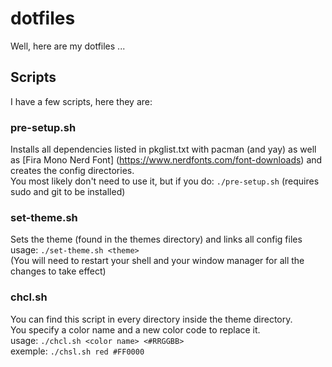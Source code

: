 # dotfiles
Well, here are my dotfiles ...

## Scripts
I have a few scripts, here they are:

### pre-setup.sh
Installs all dependencies listed in pkglist.txt with pacman (and yay) as well as [Fira Mono Nerd Font] (https://www.nerdfonts.com/font-downloads) and creates the config directories.<br>
You most likely don't need to use it, but if you do: `./pre-setup.sh` (requires sudo and git to be installed)

### set-theme.sh
Sets the theme (found in the themes directory) and links all config files<br>
usage: `./set-theme.sh <theme>`<br>
(You will need to restart your shell and your window manager for all the changes to take effect)

### chcl.sh
You can find this script in every directory inside the theme directory.<br>
You specify a color name and a new color code to replace it.<br>
usage: `./chcl.sh <color name> <#RRGGBB>`<br>
exemple: `./chsl.sh red #FF0000`<br>
